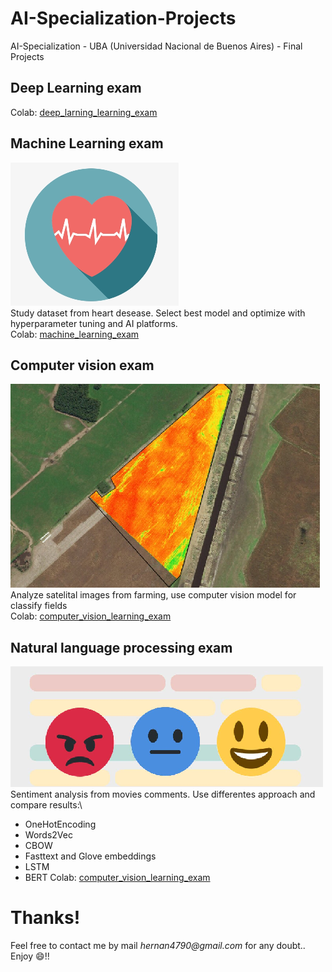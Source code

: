 # AI-Specialization-Projects

AI-Specialization - UBA (Universidad Nacional de Buenos Aires) - Final Projects

## Deep Learning exam
Colab: [deep_larning_learning_exam](https://github.com/hernancontigiani/AI-Specialization-Projects/blob/main/deep_learning_exam.ipynb)

## Machine Learning exam
![img1](images/heart.png)\
Study dataset from heart desease. Select best model and optimize with hyperparameter tuning and AI platforms.\
Colab: [machine_learning_exam](https://github.com/hernancontigiani/AI-Specialization-Projects/blob/main/machine_learning_exam.ipynb)

## Computer vision exam
![img1](images/sentinel.png)\
Analyze satelital images from farming, use computer vision model for classify fields\
Colab: [computer_vision_learning_exam](https://github.com/hernancontigiani/AI-Specialization-Projects/blob/main/computer_vision_exam.ipynb)

## Natural language processing exam
![img1](images/sentiment_analysis.png)\
Sentiment analysis from movies comments. Use differentes approach and compare results:\
- OneHotEncoding
- Words2Vec
- CBOW
- Fasttext and Glove embeddings
- LSTM
- BERT
Colab: [computer_vision_learning_exam](https://github.com/hernancontigiani/AI-Specialization-Projects/blob/main/nlp_exam.ipynb)

# Thanks!
Feel free to contact me by mail _hernan4790@gmail.com_ for any doubt..\
Enjoy :smile:!!
